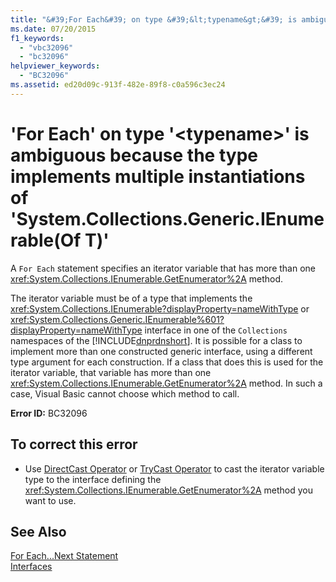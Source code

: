 ```yaml
---
title: "&#39;For Each&#39; on type &#39;&lt;typename&gt;&#39; is ambiguous because the type implements multiple instantiations of &#39;System.Collections.Generic.IEnumerable(Of T)&#39;"
ms.date: 07/20/2015
f1_keywords: 
  - "vbc32096"
  - "bc32096"
helpviewer_keywords: 
  - "BC32096"
ms.assetid: ed20d09c-913f-482e-89f8-c0a596c3ec24
---
```

# &#39;For Each&#39; on type &#39;&lt;typename&gt;&#39; is ambiguous because the type implements multiple instantiations of &#39;System.Collections.Generic.IEnumerable(Of T)&#39;
A `For Each` statement specifies an iterator variable that has more than one <xref:System.Collections.IEnumerable.GetEnumerator%2A> method.  
  
 The iterator variable must be of a type that implements the <xref:System.Collections.IEnumerable?displayProperty=nameWithType> or <xref:System.Collections.Generic.IEnumerable%601?displayProperty=nameWithType> interface in one of the `Collections` namespaces of the [!INCLUDE[dnprdnshort](~/includes/dnprdnshort-md.md)]. It is possible for a class to implement more than one constructed generic interface, using a different type argument for each construction. If a class that does this is used for the iterator variable, that variable has more than one <xref:System.Collections.IEnumerable.GetEnumerator%2A> method. In such a case, Visual Basic cannot choose which method to call.  
  
 **Error ID:** BC32096  
  
## To correct this error  
  
-   Use [DirectCast Operator](../../../visual-basic/language-reference/operators/directcast-operator.md) or [TryCast Operator](../../../visual-basic/language-reference/operators/trycast-operator.md) to cast the iterator variable type to the interface defining the <xref:System.Collections.IEnumerable.GetEnumerator%2A> method you want to use.  
  
## See Also  
 [For Each...Next Statement](../../../visual-basic/language-reference/statements/for-each-next-statement.md)  
 [Interfaces](../../../visual-basic/programming-guide/language-features/interfaces/index.md)
